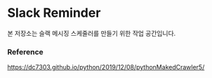 # Slack Reminder
본 저장소는 슬랙 메시징 스케줄러를 만들기 위한 작업 공간입니다.


### Reference
https://dc7303.github.io/python/2019/12/08/pythonMakedCrawler5/

